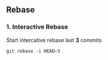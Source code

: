 ## Rebase

### 1. Interactive Rebase

Start intercative rebase last **3** commits

```
git rebase -i HEAD~3
```